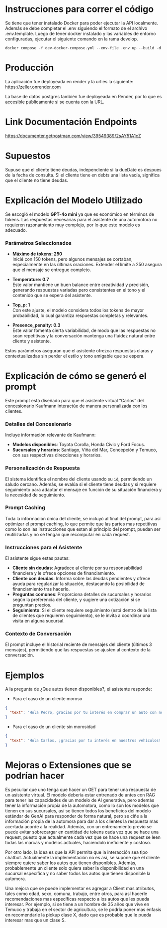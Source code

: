 # Instrucciones para correr el código

Se tiene que tener instalado Docker para poder ejecutar la API localmente. Además se debe completar el .env siguiendo el formato de el archivo .env.template. Luego de tener docker instalado y las variables de entorno configuradas, ejecutar el siguiente comando en la rama develop.

```
docker compose -f dev-docker-compose.yml --env-file .env up --build -d
```

# Producción

La aplicación fue deployeada en render y la url es la siguiente:
https://zeller.onrender.com

La base de datos postgres también fue deployeada en Render, por lo que es accesible públicamente si se cuenta con la URL.

# Link Documentación Endpoints

https://documenter.getpostman.com/view/39549389/2sAY51A1cZ

# Supuestos

Supuse que el cliente tiene deudas, independiente si la dueDate es despues de la fecha de consulta. Si el cliente tiene en debts una lista vacía, significa que el cliente no tiene deudas.

# Explicación del Modelo Utilizado

Se escogió el modelo **GPT-4o mini** ya que es económico en términos de tokens. Las respuestas necesarias para el asistente de una automotora no requieren razonamiento muy complejo, por lo que este modelo es adecuado.

### Parámetros Seleccionados

- **Máximo de tokens: 250**  
  Inicié con 150 tokens, pero algunos mensajes se cortaban, especialmente en las últimas oraciones. Extender el límite a 250 asegura que el mensaje se entregue completo.

- **Temperature: 0.7**  
  Este valor mantiene un buen balance entre creatividad y precisión, generando respuestas variadas pero consistentes en el tono y el contenido que se espera del asistente.

- **Top_p: 1**  
  Con este ajuste, el modelo considera todos los tokens de mayor probabilidad, lo cual garantiza respuestas completas y relevantes.

- **Presence_penalty: 0.3**  
  Este valor fomenta cierta variabilidad, de modo que las respuestas no sean repetitivas y la conversación mantenga una fluidez natural entre cliente y asistente.

Estos parámetros aseguran que el asistente ofrezca respuestas claras y contextualizadas sin perder el estilo y tono amigable que se espera.

# Explicación de cómo se generó el prompt

Este prompt está diseñado para que el asistente virtual “Carlos” del concesionario Kaufmann interactúe de manera personalizada con los clientes.

### Detalles del Concesionario

Incluye información relevante de Kaufmann:

- **Modelos disponibles**: Toyota Corolla, Honda Civic y Ford Focus.
- **Sucursales y horarios**: Santiago, Viña del Mar, Concepción y Temuco, con sus respectivas direcciones y horarios.

### Personalización de Respuesta

El sistema identifica el nombre del cliente usando su `id`, permitiendo un saludo cercano. Además, se evalúa si el cliente tiene deudas y si requiere seguimiento para adaptar el mensaje en función de su situación financiera y la necesidad de seguimiento.

### Prompt Caching

Toda la información única del cliente, se incluyó al final del prompt, para así optimizar el prompt caching, lo que permite que las partes mas repetitivas como lo son las instrucciones que estan al principio del prompt, puedan ser reutilizadas y no se tengan que recomputar en cada request.

### Instrucciones para el Asistente

El asistente sigue estas pautas:

- **Cliente sin deudas**: Agradece al cliente por su responsabilidad financiera y le ofrece opciones de financiamiento.
- **Cliente con deudas**: Informa sobre las deudas pendientes y ofrece ayuda para regularizar la situación, destacando la posibilidad de financiamiento tras hacerlo.
- **Preguntas comunes**: Proporciona detalles de sucursales y horarios según la preferencia del cliente, y sugiere una cotización si se preguntan precios.
- **Seguimiento**: Si el cliente requiere seguimiento (está dentro de la lista de clientes que requieren seguimiento), se le invita a coordinar una visita en alguna sucursal.

### Contexto de Conversación

El prompt incluye el historial reciente de mensajes del cliente (últimos 3 mensajes), permitiendo que las respuestas se ajusten al contexto de la conversación.

# Ejemplos

A la pregunta de ¿Que autos tienen disponibles?, el asistente responde:

- Para el caso de un cliente moroso

```json
{
  "text": "Hola Pedro, gracias por tu interés en comprar un auto con nosotros. Entiendo que tienes deudas morosas. Estoy aquí para ayudarte a regularizar tu situación, ya que al hacerlo, podrás optar a opciones de financiamiento para el auto que más te guste.\n\nTe recomiendo que nos reunamos en una de nuestras sucursales para poder conversar sobre tus opciones y cómo podemos ayudarte. ¿Tienes alguna preferencia de sucursal? Te puedo informar sobre los horarios y direcciones:\n\n- Santiago: Av. Apoquindo 321, horario: 9:00 - 18:00.\n- Viña del Mar: Calle Quinta Vergara 255, horario: 9:00 - 17:00.\n- Concepción: Calle Principal 123, horario: 10:00 - 17:00.\n- Temuco: Avenida los Pablos 4356, horario: 10:00 - 17:00.\n\nEspero tu respuesta para coordinar la visita. ¡Estoy aquí para ayudarte!"
}
```

- Para el caso de un cliente sin morosidad

```json
{
  "text": "Hola Carlos, ¡gracias por tu interés en nuestros vehículos! Veo que no tienes deudas morosas, lo cual es excelente. \n\nEn cuanto a los modelos que ofrecemos, lamentablemente no contamos con un modelo SUV. Sin embargo, tenemos el Toyota Corolla, Honda Civic y Ford Focus, que son autos muy populares y confiables. \n\nRespecto al financiamiento, podemos ofrecerte opciones atractivas para cualquiera de estos modelos. ¿Te gustaría que te envíe más detalles sobre las tasas de interés y los plazos disponibles?\n\nAdemás, me gustaría saber si tienes alguna preferencia por la sucursal en la que quisieras realizar la prueba de manejo o conversar sobre el financiamiento. Recuerda que estamos en Santiago (Av. Apoquindo 321), Viña del Mar (Calle Quinta Vergara 255), Concepción (Calle Principal 123) y Temuco (Avenida los Pablos 4356). Cada sucursal tiene horarios distintos, así que dime cuál te queda mejor.\n\nEspero tu respuesta para poder ayudarte mejor. ¡Gracias por ser un cliente leal!"
}
```

# Mejoras o Extensiones que se podrían hacer

Es peculiar que uno tenga que hacer un GET para tener una respuesta de un asistente virtual. El modelo debería estar entrenado de antes con RAG para tener las capacidades de un modelo de AI generativa, pero además tener la información propia de la automotora, como lo son los modelos que tienen en sus sucursales, así se tienen todos los beneficios del modelo estándar de GenAI para responder de forma natural, pero se ciñe a la información propia de la automora para dar a los clientes la respuesta mas acertada acorde a la realidad. Además, con un entrenamiento previo se puede evitar sobrecargar en cantidad de tokens cada vez que se hace una request, puesto que actualmente cada vez que se hace una request se leen todas las marcas y modelos actuales, haciendolo ineficiente y costoso.

Por otro lado, la idea es que la API permita que la interacción sea tipo chatbot. Actualmente la implementación no es así, se supone que el cliente siempre quiere saber los autos que tienen disponibles. Además, probablemente un cliente solo quiera saber la disponibilidad en una sucursal específica y no saber todos los autos que tienen disponible la automora.

Una mejora que se puede implementar es agregar a Client mas atributos, tales como edad, sexo, comuna, trabajo, entre otros, para así hacerle recomendaciones mas específicas respecto a los autos que les pueda interesar. Por ejemplo, si se tiene a un hombre de 35 años que vive en Temuco y trabaja en el sector de agricultura, se le podría poner mas énfasis en recomendarle la pickup clase X, dado que es probable que le pueda interesar mas que un clase S.
